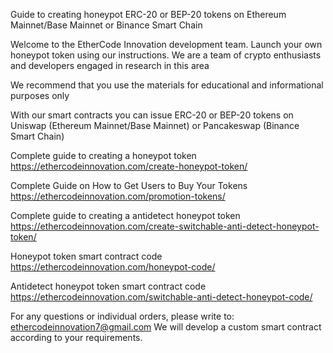 Guide to creating honeypot ERC-20 or BEP-20 tokens on Ethereum Mainnet/Base Mainnet or Binance Smart Chain

Welcome to the EtherCode Innovation development team. Launch your own honeypot token using our instructions. We are a team of crypto enthusiasts and developers engaged in research in this area

We recommend that you use the materials for educational and informational purposes only

With our smart contracts you can issue ERC-20 or BEP-20 tokens on Uniswap (Ethereum Mainnet/Base Mainnet) or Pancakeswap (Binance Smart Chain)

Сomplete guide to creating a honeypot token https://ethercodeinnovation.com/create-honeypot-token/

Complete Guide on How to Get Users to Buy Your Tokens https://ethercodeinnovation.com/promotion-tokens/

Complete guide to creating a antidetect honeypot token https://ethercodeinnovation.com/create-switchable-anti-detect-honeypot-token/

Honeypot token smart contract code https://ethercodeinnovation.com/honeypot-code/

Antidetect honeypot token smart contract code https://ethercodeinnovation.com/switchable-anti-detect-honeypot-code/

For any questions or individual orders, please write to: ethercodeinnovation7@gmail.com
We will develop a custom smart contract according to your requirements.